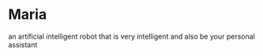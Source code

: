 # Maria
an artificial intelligent robot that is very intelligent and also be your personal assistant
